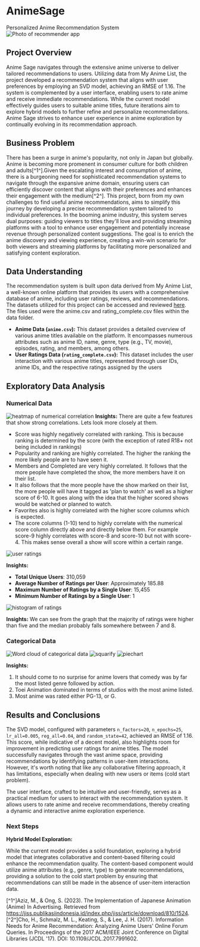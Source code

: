 # AnimeSage
Personalized Anime Recommendation System
![Photo of recommender app](photos/AnimeSage.jpg)
## Project Overview
Anime Sage navigates through the extensive anime universe to deliver tailored recommendations to users. Utilizing data from My Anime List, the project developed a recommendation system that aligns with user preferences by employing an SVD model, achieving an RMSE of 1.16. The system is complemented by a user interface, enabling users to rate anime and receive immediate recommendations. While the current model effectively guides users to suitable anime titles, future iterations aim to explore hybrid models to further refine and personalize recommendations. Anime Sage strives to enhance user experience in anime exploration by continually evolving in its recommendation approach.
## Business Problem
There has been a surge in anime's popularity, not only in Japan but globally. Anime is becoming more promenent in consumer culture for both children and adults[^1^].Given the escalating interest and consumption of anime, there is a burgeoning need for sophisticated recommendation systems to navigate through the expansive anime domain, ensuring users can efficiently discover content that aligns with their preferences and enhances their engagement with the medium[^2^].
This project, born from my own challenges to find useful anime recommendations, aims to simplify this journey by developing a precise recommendation system tailored to individual preferences. In the booming anime industry, this system serves dual purposes: guiding viewers to titles they'll love and providing streaming platforms with a tool to enhance user engagement and potentially increase revenue through personalized content suggestions. The goal is to enrich the anime discovery and viewing experience, creating a win-win scenario for both viewers and streaming platforms by facilitating more personalized and satisfying content exploration.
## Data Understanding
The recommendation system is built upon data derived from My Anime List, a well-known online platform that provides its users with a comprehensive database of anime, including user ratings, reviews, and recommendations. The datasets utilized for this project can be accessed and reviewed [here](https://github.com/Hernan4444/MyAnimeList-Database). The files used were the anime.csv and rating_complete.csv files within the data folder.

- **Anime Data (`anime.csv`):** This dataset provides a detailed overview of various anime titles available on the platform. It encompasses numerous attributes such as anime ID, name, genre, type (e.g., TV, movie), episodes, rating, and members, among others.
- **User Ratings Data (`rating_complete.csv`):** This dataset includes the user interaction with various anime titles, represented through user IDs, anime IDs, and the respective ratings assigned by the users

## Exploratory Data Analysis

### Numerical Data
![heatmap of numerical correlation](photos/correlation_heatmap.png)
__Insights:__
There are quite a few features that show strong correlations. Lets look more closely at them.
* Score was highly negatively correlated with ranking. This is because ranking is determined by the score (with the exception of rated R18+ not being included in rankings)
* Popularity and ranking are highly correlated. The higher the ranking the more likely people are to have seen it.
* Members and Completed are very highly correlated. It follows that the more people have completed the show, the more members have it on their list.
* It also follows that the more people have the show marked on their list, the more people will have it tagged as 'plan to watch' as well as a higher score of 6-10. It goes along with the idea that the higher scored shows would be watched or planned to watch.
* Favorites also is highly correlated with the higher score columns which is expected. 
* The score columns (1-10) tend to highly correlate with the numerical score column directly above and directly below them. For example score-9 highly correlates with score-8 and score-10 but not with score-4. This makes sense overall a show will score within a certain range.

![user ratings](photos/distribution_user_ratings.png)

__Insights:__
- **Total Unique Users**: 310,059
- **Average Number of Ratings per User**: Approximately 185.88
- **Maximum Number of Ratings by a Single User**: 15,455
- **Minimum Number of Ratings by a Single User**: 1

![histogram of ratings](photos/histogram_ratings.png)

__Insights:__
We can see from the graph that the majority of ratings were higher than five and the median probably falls somewhere between 7 and 8.

### Categorical Data

![Word cloud of categorical data](photos/wordcloud.png)
![squarify](photos/squarify.png)
![piechart](photos/ratingchart.png)

__Insights:__
1. It should come to no surprise for anime lovers that comedy was by far the most listed genre followed by action.
2. Toei Animation dominated in terms of studios with the most anime listed.  
3. Most anime was rated either PG-13, or G.

## Results and Conclusions

The SVD model, configured with parameters `n_factors=20`, `n_epochs=25`, `lr_all=0.005`, `reg_all=0.04`, and `random_state=42`, achieved an RMSE of 1.16. This score, while indicative of a decent model, also highlights room for improvement in predicting user ratings for anime titles. The model successfully navigates through the vast anime space, providing recommendations by identifying patterns in user-item interactions. However, it's worth noting that like any collaborative filtering approach, it has limitations, especially when dealing with new users or items (cold start problem).

The user interface, crafted to be intuitive and user-friendly, serves as a practical medium for users to interact with the recommendation system. It allows users to rate anime and receive recommendations, thereby creating a dynamic and interactive anime exploration experience.

### Next Steps

**Hybrid Model Exploration:**

While the current model provides a solid foundation, exploring a hybrid model that integrates collaborative and content-based filtering could enhance the recommendation quality. The content-based component would utilize anime attributes (e.g., genre, type) to generate recommendations, providing a solution to the cold start problem by ensuring that recommendations can still be made in the absence of user-item interaction data.




[^1^]Aziz, M., & Ong, S. (2023). The Implementation of Japanese Animation (Anime) In Advertising. Retrieved from https://jiss.publikasiindonesia.id/index.php/jiss/article/download/810/1524.
[^2^]Cho, H., Schmalz, M. L., Keating, S., & Lee, J. H. (2017). Information Needs for Anime Recommendation: Analyzing Anime Users' Online Forum Queries. In Proceedings of the 2017 ACM/IEEE Joint Conference on Digital Libraries (JCDL '17). DOI: 10.1109/JCDL.2017.7991602.
